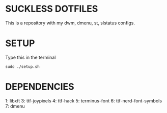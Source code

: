 # SUCKLESS DOTFILES
This is a repository with my dwm, dmenu, st, slstatus configs.

# SETUP
Type this in the terminal
```
sudo ./setup.sh
```

# DEPENDENCIES
1: libxft
3: ttf-joypixels
4: ttf-hack
5: terminus-font
6: ttf-nerd-font-symbols
7: dmenu

